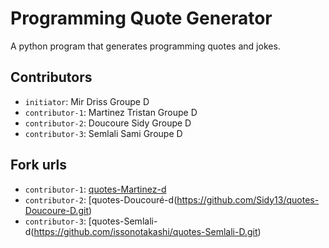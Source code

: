 # Programming Quote Generator

A python program that generates programming quotes and jokes.

## Contributors
- `initiator`: Mir Driss Groupe D
- `contributor-1`: Martinez Tristan Groupe D
- `contributor-2`: Doucoure Sidy Groupe D
- `contributor-3`: Semlali Sami Groupe D

## Fork urls
- `contributor-1`: [quotes-Martinez-d](https://github.com/Trist4nJ/quotes-Martinez-D.git)
- `contributor-2`: [quotes-Doucouré-d(https://github.com/Sidy13/quotes-Doucoure-D.git)
- `contributor-3`: [quotes-Semlali-d(https://github.com/issonotakashi/quotes-Semlali-D.git)
